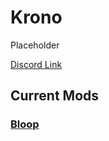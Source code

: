 # Krono

Placeholder

[Discord Link](#)

## Current Mods

### [Bloop](http://localhost:5173/Pages/Path%20of%20Titans/Guides/Curve%20Overrides/Modded%20Dinosaurs/Krono/Mod-Bloop.html)